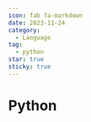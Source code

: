 ```yaml
---
icon: fab fa-markdown
date: 2023-11-24
category:
  - Language 
tag:
  - python
star: true
sticky: true
---
```


# Python
